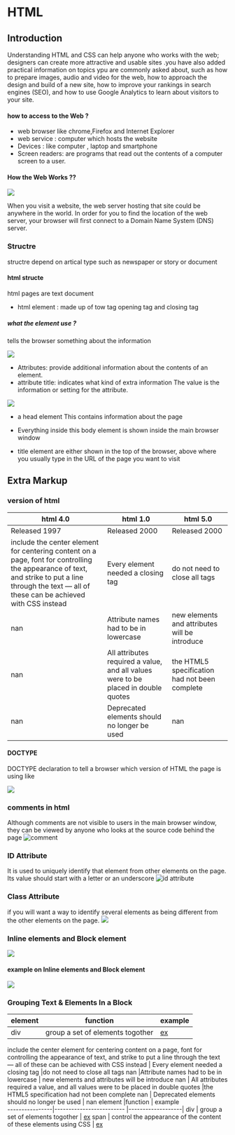 # HTML 
## Introduction
Understanding HTML and CSS can help anyone who works with the web; designers can create more attractive and usable sites .you have also added practical information on topics ypu are commonly asked about, such as how to prepare images, audio and video for the web, how to approach the design and build of a new site, how to improve your rankings in search engines (SEO), and how to use Google Analytics to learn about visitors to your site.


#### how to access to the Web ?
* web browser like chrome,Firefox and Internet Explorer
* web service : computer which hosts the website
* Devices : like computer , laptop and smartphone
* Screen readers: are programs that read out the contents of a computer screen to a user. 


#### How the Web Works ??
<img src ='https://res.cloudinary.com/academind-gmbh/image/upload/f_auto,q_auto/c_limit,dpr_3.0,g_center,w_400/v1/academind.com/content/tutorials/how-the-web-works/how-the-web-works-big-picture'/>


When you visit a website, the web server 
hosting that site could be anywhere in the 
world. In order for you to find the location of 
the web server, your browser will first connect 
to a Domain Name System (DNS) server.

### Structre 
structre depend on artical type such as newspaper or story or document

#### html structe 
html pages are text document
* html element : made up of tow tag opening tag and closing tag 
##### what the element use ?
tells the browser 
something about the information

<img src = 'https://seranking.com/blog/wp-content/uploads/2021/04/HTML-element-structure-min.png'/>
 
* Attributes: provide additional information about the contents of an element.
* attribute title: indicates what kind of extra information The value is the information or setting for the attribute.


<img src = 'https://www.etutorialspoint.com/images/html_elements.jpg'/>

* a head element This contains information about the page 

* Everything inside this body element is shown inside the main browser window

* title element are either shown in the top of the browser, above where 
you usually type in the URL of the page you want to visit




## Extra Markup

### version of html 

html 4.0          | html 1.0          | html 5.0
------------------|-------------------|--------------------|
Released 1997     | Released 2000     | Released 2000
include the center element for centering content on a page, font for controlling the appearance of text, and strike to put a line through the text — all of these can be achieved with CSS instead | Every element needed a closing tag |do not need to close all tags
 nan |Attribute names had to be in lowercase | new elements and attributes will be introduce
 nan | All attributes required a value, and all values were to be placed in double quotes |the HTML5 specification had not been complete
 nan | Deprecated elements should no longer be used | nan

 #### DOCTYPE
 DOCTYPE declaration to tell a browser which version of HTML the page is using like

 <img src='https://cf.ppt-online.org/files/slide/z/zf4w8EDk6riQWATLVbndZjglp02ScJmRq1Ox7U/slide-4.jpg'/>


### comments in html
Although comments are not visible to users in the main browser window, they can be viewed by anyone who looks at the source code behind the page
![comment](https://qph.fs.quoracdn.net/main-qimg-94a962e618da5383ef9abce51c41ef00.webp)

### ID Attribute
 It is used to uniquely identify that element from other elements on the page. Its value should start with a letter or an underscore 
 ![id attribute](https://s3.ap-south-1.amazonaws.com/s3.studytonight.com/tutorials/uploads/pictures/1589352735-1.png)

 ### Class Attribute 
 if you will want a way to identify several elements as being different from the other elements on the page.
 <img src ='https://mlnt65ejujvm.i.optimole.com/8r61qOU-n-uNgJ9c/w:1500/h:825/q:auto/https://i1.wp.com/www.albashmoparmeg.com/wp-content/uploads/2021/04/html-attributes-%D8%A7%D9%84%D8%A8%D8%A7%D8%B4%D9%85%D8%A8%D8%B1%D9%85%D8%AC.png?resize=1500%2C825&ssl=1'/>


### Inline elements and Block element 
<img src = 'https://data-flair.training/blogs/wp-content/uploads/sites/2/2020/06/Block-level-Inline-elements-in-html-df.jpg'>

#### example on Inline elements and Block element 
<img src = 'https://i1.wp.com/www.differencebetween.com/wp-content/uploads/2018/02/Difference-Between-Block-and-Inline-Elements-fig-1.png'>


### Grouping Text & Elements In a Block

element         | function        | example
------------------|-------------------|--------------------|
div     | group a set of elements togother     | [ex](https://www.w3schools.com/tags/tag_div.ASP) 



include the center element for centering content on a page, font for controlling the appearance of text, and strike to put a line through the text — all of these can be achieved with CSS instead | Every element needed a closing tag |do not need to close all tags
 nan |Attribute names had to be in lowercase | new elements and attributes will be introduce
 nan | All attributes required a value, and all values were to be placed in double quotes |the HTML5 specification had not been complete
 nan | Deprecated elements should no longer be used | nan
element         |function                     | example    
----------------|-------------------------    |-------------------|
div             | group a set of elements togother | [ex](https://www.w3schools.com/tags/tag_div.ASP) 
span            | control the appearance of the content of these elements using CSS | [ex](https://www.w3schools.com/tags/tag_span.asp)